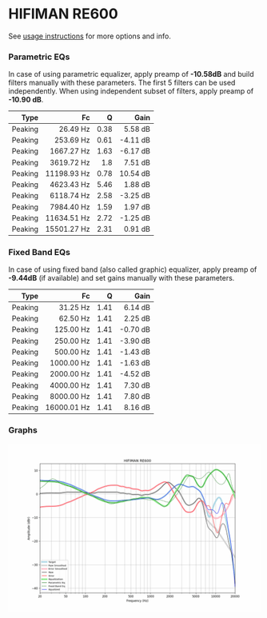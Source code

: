 # HIFIMAN RE600
See [usage instructions](https://github.com/jaakkopasanen/AutoEq#usage) for more options and info.

### Parametric EQs
In case of using parametric equalizer, apply preamp of **-10.58dB** and build filters manually
with these parameters. The first 5 filters can be used independently.
When using independent subset of filters, apply preamp of **-10.90 dB**.

| Type    | Fc          |    Q | Gain     |
|--------:|------------:|-----:|---------:|
| Peaking | 26.49 Hz    | 0.38 | 5.58 dB  |
| Peaking | 253.69 Hz   | 0.61 | -4.11 dB |
| Peaking | 1667.27 Hz  | 1.63 | -6.17 dB |
| Peaking | 3619.72 Hz  | 1.8  | 7.51 dB  |
| Peaking | 11198.93 Hz | 0.78 | 10.54 dB |
| Peaking | 4623.43 Hz  | 5.46 | 1.88 dB  |
| Peaking | 6118.74 Hz  | 2.58 | -3.25 dB |
| Peaking | 7984.40 Hz  | 1.59 | 1.97 dB  |
| Peaking | 11634.51 Hz | 2.72 | -1.25 dB |
| Peaking | 15501.27 Hz | 2.31 | 0.91 dB  |

### Fixed Band EQs
In case of using fixed band (also called graphic) equalizer, apply preamp of **-9.44dB**
(if available) and set gains manually with these parameters.

| Type    | Fc          |    Q | Gain     |
|--------:|------------:|-----:|---------:|
| Peaking | 31.25 Hz    | 1.41 | 6.14 dB  |
| Peaking | 62.50 Hz    | 1.41 | 2.25 dB  |
| Peaking | 125.00 Hz   | 1.41 | -0.70 dB |
| Peaking | 250.00 Hz   | 1.41 | -3.90 dB |
| Peaking | 500.00 Hz   | 1.41 | -1.43 dB |
| Peaking | 1000.00 Hz  | 1.41 | -1.63 dB |
| Peaking | 2000.00 Hz  | 1.41 | -4.52 dB |
| Peaking | 4000.00 Hz  | 1.41 | 7.30 dB  |
| Peaking | 8000.00 Hz  | 1.41 | 7.80 dB  |
| Peaking | 16000.01 Hz | 1.41 | 8.16 dB  |

### Graphs
![](./HIFIMAN%20RE600.png)
